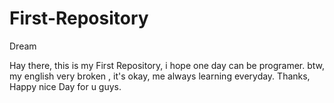 # First-Repository
Dream

Hay there,
this is my First Repository, i hope one day can be programer.
btw, my english very broken , it's okay, me always learning everyday.
Thanks, Happy nice Day for u guys.
